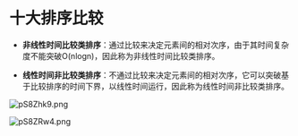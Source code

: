 # 十大排序比较

- **非线性时间比较类排序**：通过比较来决定元素间的相对次序，由于其时间复杂度不能突破O(nlogn)，因此称为非线性时间比较类排序。

- **线性时间非比较类排序**：不通过比较来决定元素间的相对次序，它可以突破基于比较排序的时间下界，以线性时间运行，因此称为线性时间非比较类排序。 


![pS8Zhk9.png](https://s1.ax1x.com/2023/01/19/pS8Zhk9.png)

![pS8ZRw4.png](https://s1.ax1x.com/2023/01/19/pS8ZRw4.png)